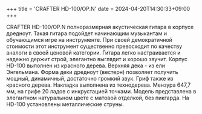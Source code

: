 +++
title = 'CRAFTER HD-100/OP.N'
date = 2024-04-20T14:30:33+09:00
+++

CRAFTER HD-100/OP.N полноразмерная акустическая гитара в корпусе дредноут. Такая гитара подойдет начинающим музыкантам и обучающимся игре на инструменте. При своей демократичной стоимости этот инструмент существенно превосходит по качеству аналоги в своей ценовой категории. Гитара легко настраивается и надежно держит строй, элегантно выглядит и хорошо звучит. Корпус HD-100 выполнен из красного дерева. Верхняя дека - из ели Энгельмана. Форма деки дредноут (вестерн) позволяет получить мощный, динамичный, достаточно громкий звук. Гриф также из красного дерева. Накладка выполнена из технодерева. Мензура 647,7 мм, на грифе 20 ладов с инкрустацией точками. Модель представлена в элегантном натуральном цвете с матовой отделкой, без пикгарда. На HD-100 установлены металлические струны.

